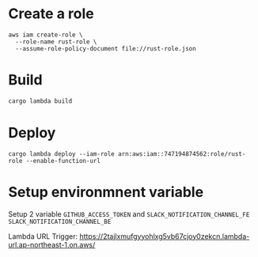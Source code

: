 # Create a role

```
aws iam create-role \
  --role-name rust-role \
  --assume-role-policy-document file://rust-role.json
```

# Build
```rust
cargo lambda build  
```

# Deploy

```
cargo lambda deploy --iam-role arn:aws:iam::747194874562:role/rust-role --enable-function-url

```


# Setup environmnent variable 



Setup 2 variable `GITHUB_ACCESS_TOKEN` and `SLACK_NOTIFICATION_CHANNEL_FE` `SLACK_NOTIFICATION_CHANNEL_BE`

Lambda URL Trigger: https://2tajlxmufgyyohlxg5vb67cjoy0zekcn.lambda-url.ap-northeast-1.on.aws/
